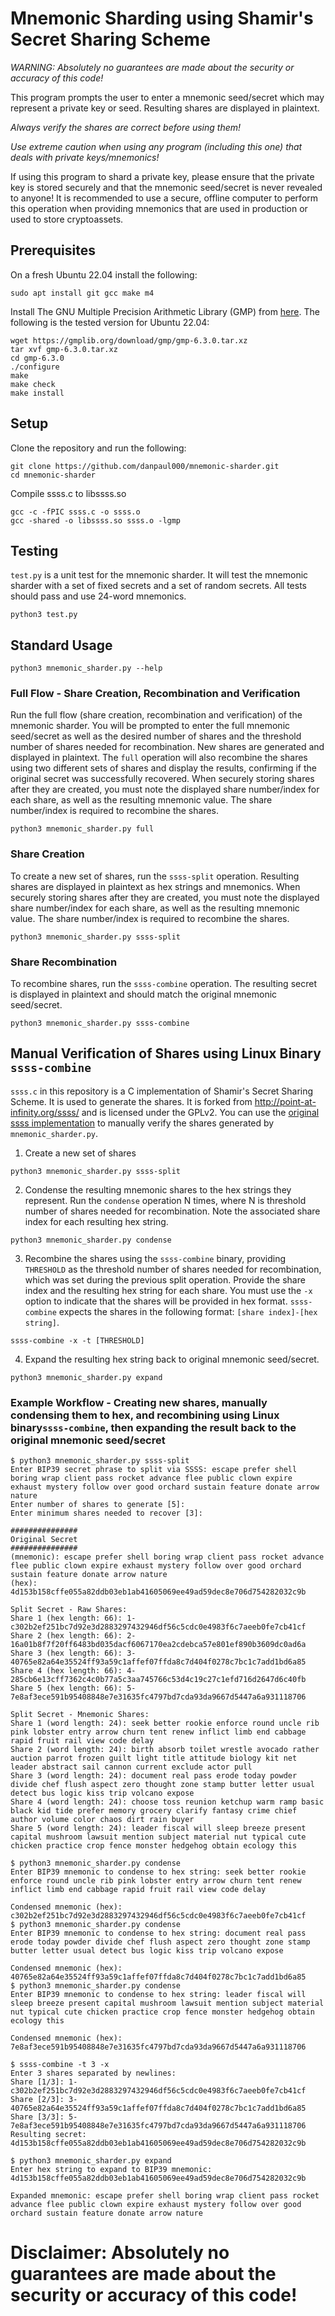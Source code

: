 # Mnemonic Sharding using Shamir's Secret Sharing Scheme

*WARNING: Absolutely no guarantees are made about the security or accuracy of this code!*

This program prompts the user to enter a mnemonic seed/secret which may represent a private key or seed.
Resulting shares are displayed in plaintext.

*Always verify the shares are correct before using them!*

*Use extreme caution when using any program (including this one) that deals with private keys/mnemonics!*

If using this program to shard a private key, please ensure that the private key is stored securely and that the mnemonic seed/secret is never revealed to anyone!
It is recommended to use a secure, offline computer to perform this operation when providing mnemonics that are used in production or used to store cryptoassets.

## Prerequisites
On a fresh Ubuntu 22.04 install the following:
```
sudo apt install git gcc make m4
```

Install The GNU Multiple Precision Arithmetic Library (GMP) from [here](https://gmplib.org/).  The following is the tested version for Ubuntu 22.04:
```
wget https://gmplib.org/download/gmp/gmp-6.3.0.tar.xz
tar xvf gmp-6.3.0.tar.xz
cd gmp-6.3.0
./configure
make
make check
make install
```

## Setup
Clone the repository and run the following:
```
git clone https://github.com/danpaul000/mnemonic-sharder.git
cd mnemonic-sharder
```

Compile ssss.c to libssss.so
```
gcc -c -fPIC ssss.c -o ssss.o
gcc -shared -o libssss.so ssss.o -lgmp
```

## Testing
`test.py` is a unit test for the mnemonic sharder.  It will test the mnemonic sharder with a set of fixed secrets and a set of random secrets.
All tests should pass and use 24-word mnemonics.
```
python3 test.py
```

## Standard Usage
```
python3 mnemonic_sharder.py --help
```

### Full Flow - Share Creation, Recombination and Verification
Run the full flow (share creation, recombination and verification) of the mnemonic sharder.
You will be prompted to enter the full mnemonic seed/secret as well as the desired number of shares and the threshold number of shares needed for recombination.
New shares are generated and displayed in plaintext.  The `full` operation will also recombine the shares using two different sets of shares and display the results, confirming if the original secret was successfully recovered.  When securely storing shares after they are created, you must note the displayed share number/index for each share, as well as the resulting mnemonic value.  The share number/index is required to recombine the shares.
```
python3 mnemonic_sharder.py full
```

### Share Creation
To create a new set of shares, run the `ssss-split` operation.  Resulting shares are displayed in plaintext as hex strings and mnemonics.
When securely storing shares after they are created, you must note the displayed share number/index for each share, as well as the resulting mnemonic value.  The share number/index is required to recombine the shares.
```
python3 mnemonic_sharder.py ssss-split
```

### Share Recombination
To recombine shares, run the `ssss-combine` operation.  The resulting secret is displayed in plaintext and should match the original mnemonic seed/secret.
```
python3 mnemonic_sharder.py ssss-combine
```

## Manual Verification of Shares using Linux Binary `ssss-combine`
`ssss.c` in this repository is a C implementation of Shamir's Secret Sharing Scheme.  It is used to generate the shares.  It is forked from http://point-at-infinity.org/ssss/ and is licensed under the GPLv2.
You can use the [original ssss implementation](http://point-at-infinity.org/ssss/) to manually verify the shares generated by `mnemonic_sharder.py`.

1) Create a new set of shares
```
python3 mnemonic_sharder.py ssss-split
```

2) Condense the resulting mnemonic shares to the hex strings they represent.  Run the `condense` operation N times, where N is threshold number of shares needed for recombination.
Note the associated share index for each resulting hex string.
```
python3 mnemonic_sharder.py condense
```

3) Recombine the shares using the `ssss-combine` binary, providing `THRESHOLD` as the threshold number of shares needed for recombination, which was set during the previous split operation.
Provide the share index and the resulting hex string for each share.  You must use the `-x` option to indicate that the shares will be provided in hex format. `ssss-combine` expects the shares in the following format: `[share index]-[hex string]`.
```
ssss-combine -x -t [THRESHOLD]
```

4) Expand the resulting hex string back to original mnemonic seed/secret.
```
python3 mnemonic_sharder.py expand
```

### Example Workflow - Creating new shares, manually condensing them to hex, and recombining using Linux binary`ssss-combine`, then expanding the result back to the original mnemonic seed/secret
```
$ python3 mnemonic_sharder.py ssss-split
Enter BIP39 secret phrase to split via SSSS: escape prefer shell boring wrap client pass rocket advance flee public clown expire exhaust mystery follow over good orchard sustain feature donate arrow nature
Enter number of shares to generate [5]:
Enter minimum shares needed to recover [3]:

###############
Original Secret
###############
(mnemonic): escape prefer shell boring wrap client pass rocket advance flee public clown expire exhaust mystery follow over good orchard sustain feature donate arrow nature
(hex): 4d153b158cffe055a82ddb03eb1ab41605069ee49ad59dec8e706d754282032c9b

Split Secret - Raw Shares:
Share 1 (hex length: 66): 1-c302b2ef251bc7d92e3d2883297432946df56c5cdc0e4983f6c7aeeb0fe7cb41cf
Share 2 (hex length: 66): 2-16a01b8f7f20ff6483bd035dacf6067170ea2cdebca57e801ef890b3609dc0ad6a
Share 3 (hex length: 66): 3-40765e82a64e35524ff93a59c1affef07ffda8c7d404f0278c7bc1c7add1bd6a85
Share 4 (hex length: 66): 4-285cb6e13cff7362c4c0b77a5c3aa745766c53d4c19c27c1efd716d2647d6c40fb
Share 5 (hex length: 66): 5-7e8af3ece591b95408848e7e31635fc4797bd7cda93da9667d5447a6a931118706

Split Secret - Mnemonic Shares:
Share 1 (word length: 24): seek better rookie enforce round uncle rib pink lobster entry arrow churn tent renew inflict limb end cabbage rapid fruit rail view code delay
Share 2 (word length: 24): birth absorb toilet wrestle avocado rather auction parrot frozen guilt light title attitude biology kit net leader abstract sail cannon current exclude actor pull
Share 3 (word length: 24): document real pass erode today powder divide chef flush aspect zero thought zone stamp butter letter usual detect bus logic kiss trip volcano expose
Share 4 (word length: 24): choose toss reunion ketchup warm ramp basic black kid tide prefer memory grocery clarify fantasy crime chief author volume color chaos dirt rain buyer
Share 5 (word length: 24): leader fiscal will sleep breeze present capital mushroom lawsuit mention subject material nut typical cute chicken practice crop fence monster hedgehog obtain ecology this

$ python3 mnemonic_sharder.py condense
Enter BIP39 mnemonic to condense to hex string: seek better rookie enforce round uncle rib pink lobster entry arrow churn tent renew inflict limb end cabbage rapid fruit rail view code delay

Condensed mnemonic (hex): c302b2ef251bc7d92e3d2883297432946df56c5cdc0e4983f6c7aeeb0fe7cb41cf
$ python3 mnemonic_sharder.py condense
Enter BIP39 mnemonic to condense to hex string: document real pass erode today powder divide chef flush aspect zero thought zone stamp butter letter usual detect bus logic kiss trip volcano expose

Condensed mnemonic (hex): 40765e82a64e35524ff93a59c1affef07ffda8c7d404f0278c7bc1c7add1bd6a85
$ python3 mnemonic_sharder.py condense
Enter BIP39 mnemonic to condense to hex string: leader fiscal will sleep breeze present capital mushroom lawsuit mention subject material nut typical cute chicken practice crop fence monster hedgehog obtain ecology this

Condensed mnemonic (hex): 7e8af3ece591b95408848e7e31635fc4797bd7cda93da9667d5447a6a931118706

$ ssss-combine -t 3 -x
Enter 3 shares separated by newlines:
Share [1/3]: 1-c302b2ef251bc7d92e3d2883297432946df56c5cdc0e4983f6c7aeeb0fe7cb41cf
Share [2/3]: 3-40765e82a64e35524ff93a59c1affef07ffda8c7d404f0278c7bc1c7add1bd6a85
Share [3/3]: 5-7e8af3ece591b95408848e7e31635fc4797bd7cda93da9667d5447a6a931118706
Resulting secret: 4d153b158cffe055a82ddb03eb1ab41605069ee49ad59dec8e706d754282032c9b

$ python3 mnemonic_sharder.py expand
Enter hex string to expand to BIP39 mnemonic: 4d153b158cffe055a82ddb03eb1ab41605069ee49ad59dec8e706d754282032c9b

Expanded mnemonic: escape prefer shell boring wrap client pass rocket advance flee public clown expire exhaust mystery follow over good orchard sustain feature donate arrow nature
```

# Disclaimer: Absolutely no guarantees are made about the security or accuracy of this code!
